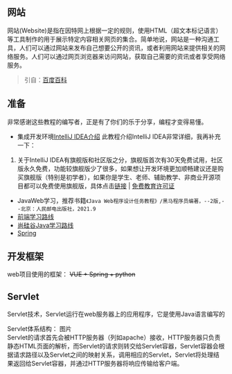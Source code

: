 ## 网站
网站(Website)是指在因特网上根据一定的规则，使用HTML（超文本标记语言）等工具制作的用于展示特定内容相关网页的集合。简单地说，网站是一种沟通工具，人们可以通过网站来发布自己想要公开的资讯，或者利用网站来提供相关的网络服务。人们可以通过网页浏览器来访问网站，获取自己需要的资讯或者享受网络服务。  

> 引自：[百度百科](https://baike.baidu.com/item/%E7%BD%91%E7%AB%99/155722)  
## 准备
非常感谢这些教程的编写者，正是有了你们的乐于分享，编程才变得易懂。  

- 集成开发环境[IntelliJ IDEA介绍](https://cdk8s.gitbook.io/github/)
此教程介绍IntelliJ IDEA非常详细，我再补充一下：
1. 关于IntelliJ IDEA有旗舰版和社区版之分，旗舰版首次有30天免费试用，社区版永久免费，功能较旗舰版少了很多，如果想让开发环境更加顺畅建议还是购买旗舰版（特别是初学者），如果你是学生、老师、辅助教学、非商业开源项目都可以免费使用旗舰版，具体点击[链接](https://www.jetbrains.com/zh-cn/idea/buy/#discounts?billing=yearly) | [免费教育许可证](https://www.jetbrains.com/zh-cn/community/education/#students)
- JavaWeb学习，推荐书籍`《Java Web程序设计任务教程》/黑马程序员编著，--2版,--北京：人民邮电出版社，2021.9`
- [前端学习路线](https://objtube.github.io/front-end-roadmap/#/)
- [尚硅谷Java学习路线](https://www.bilibili.com/read/cv5216534?spm_id_from=333.788.b_636f6d6d656e74.8)
- [Spring]()

## 开发框架
web项目使用的框架：
~~VUE + Spring + python~~

## Servlet
Servlet技术，Servlet运行在web服务器上的应用程序，它是使用Java语言编写的  

Servlet体系结构：
图片  
Servlet的请求首先会被HTTP服务器（列如apache）接收，HTTP服务器只负责静态HTML页面的解析，而Servlet的请求则转交给Servlet容器，Servlet容器会根据请求路径以及Servlet之间的映射关系，调用相应的Servlet，Servlet将处理结果返回给Servlet容器，并通过HTTP服务器将响应传输给客户端。
